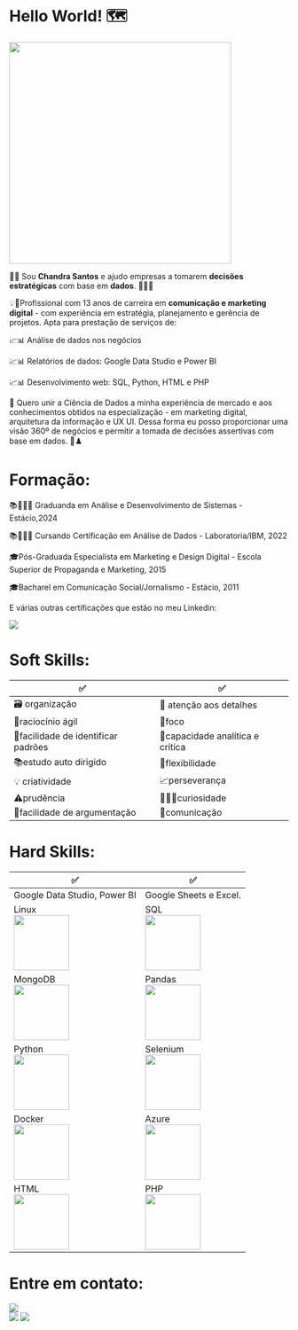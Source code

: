 # Hello World! 🗺 #

<div><img src="https://scontent.fgig4-1.fna.fbcdn.net/v/t39.30808-6/296182027_103456119130033_6939432242912066948_n.png?_nc_cat=106&ccb=1-7&_nc_sid=730e14&_nc_eui2=AeEjqolTlsPRhRHErCPqZcRAgri7sC5Ig1CCuLuwLkiDUNAW6DPiUIkSJYFaomxDqH71SYQqHGY5PdL3-x8E2rcc&_nc_ohc=DkPSPw-8BoMAX81wNl1&_nc_ht=scontent.fgig4-1.fna&oh=00_AT_VywxgmmT8Dbypv5XFK4HclhmEATs2up3nz-Y5fVXctw&oe=62E66CAD" width="400" height="400"> </div> 


👩‍💻​ Sou **Chandra Santos** e ajudo empresas a tomarem **decisões estratégicas** com base em **dados**. 🎲🎲🎲


💡🚀Profissional com 13 anos de carreira em **comunicação e marketing digital** - com experiência em estratégia, planejamento e gerência de projetos. Apta para prestação de serviços de:



📈📊 Análise de dados nos negócios

📈📊 Relatórios de dados: Google Data Studio e Power BI

📈📊 Desenvolvimento web: SQL, Python, HTML e PHP



🧮 Quero unir a Ciência de Dados a minha experiência de mercado e aos conhecimentos obtidos na especialização - em marketing digital, arquitetura da informação e UX UI. Dessa forma eu posso proporcionar uma visão 360º de negócios e permitir a tomada de decisões assertivas com base em dados. 🎯♟️



# Formação:

📚👨🏻‍🎓 Graduanda em Análise e Desenvolvimento de Sistemas - Estácio,2024

📚👨🏻‍🎓 Cursando Certificação em Análise de Dados - Laboratoria/IBM, 2022

🎓Pós-Graduada Especialista em Marketing e Design Digital - Escola Superior de Propaganda e Marketing, 2015

🎓Bacharel em Comunicação Social/Jornalismo - Estácio, 2011

E várias outras certificações que estão no meu Linkedin:
<div><a href="https://www.linkedin.com/in/chandrasantos" target="_blank"><img src="https://img.shields.io/badge/-LinkedIn-%230077B5?style=for-the-badge&logo=linkedin&logoColor=white" target="_blank"></a></div>




# Soft Skills:

✅    | ✅  
--------- | ------
🗃️ organização  | 🔎​ atenção aos detalhes
🧠raciocínio ágil  | 🔦foco 
🧮facilidade de identificar padrões | 🦉capacidade analítica e crítica 
📚estudo auto dirigido  | 🦾flexibilidade 
💡 criatividade | 📈perseverança 
⚠️prudência | 👨🏻‍🔬curiosidade 
🔡facilidade de argumentação | 🖖comunicação 


# Hard Skills:

✅    | ✅  
--------- | ------
Google Data Studio, Power BI | Google Sheets e Excel. 
Linux <div><img src="https://cdn.jsdelivr.net/gh/devicons/devicon/icons/linux/linux-original.svg" width="100" height="100"></div>  | SQL <div><img src="https://cdn.jsdelivr.net/gh/devicons/devicon/icons/mysql/mysql-original-wordmark.svg" width="100" height="100"></div>
MongoDB <div><img src="https://cdn.jsdelivr.net/gh/devicons/devicon/icons/mongodb/mongodb-plain-wordmark.svg" width="100" height="100"></div> | Pandas <div> <img src="https://cdn.jsdelivr.net/gh/devicons/devicon/icons/pandas/pandas-original-wordmark.svg" width="100" height="100"></div>
Python <div><img src="https://cdn.jsdelivr.net/gh/devicons/devicon/icons/python/python-original-wordmark.svg" width="100" height="100"></div> | Selenium <div> <img src="https://cdn.jsdelivr.net/gh/devicons/devicon/icons/selenium/selenium-original.svg" width="100" height="100"></div>
Docker <div><img src="https://cdn.jsdelivr.net/gh/devicons/devicon/icons/docker/docker-original-wordmark.svg" width="100" height="100"></div> | Azure <div><img src="https://cdn.jsdelivr.net/gh/devicons/devicon/icons/azure/azure-original-wordmark.svg" width="100" height="100"/></div>
HTML <div><img src="https://cdn.jsdelivr.net/gh/devicons/devicon/icons/html5/html5-original.svg" width="100" height="100"></div> | PHP <div><img src="https://cdn.jsdelivr.net/gh/devicons/devicon/icons/php/php-original.svg" width="100" height="100"></div>  
     

# Entre em contato:
<div><img src="https://media1.giphy.com/media/pO3cIQ9xd3tk6IImzl/giphy.gif?cid=790b7611e8de9754ae9682baef79e6fd2f591ae141469b39&rid=giphy.gif&ct=g"></div>
<div>
<a href="https://www.youtube.com/ChandraSantos" target="_blank"><img src="https://img.shields.io/badge/YouTube-FF0000?style=for-the-badge&logo=youtube&logoColor=white" target="_blank"></a>
<a href="https://www.linkedin.com/in/chandrasantos" target="_blank"><img src="https://img.shields.io/badge/-LinkedIn-%230077B5?style=for-the-badge&logo=linkedin&logoColor=white" target="_blank"></a>   
</div>

